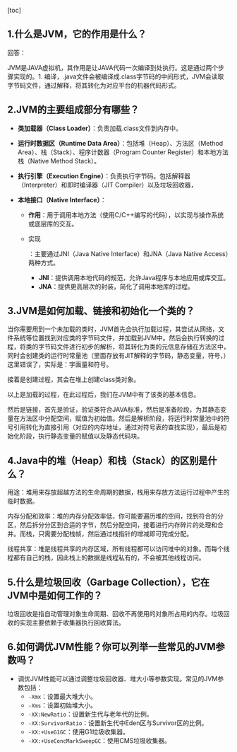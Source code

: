 [toc]

## 1.**什么是JVM，它的作用是什么？**

回答：

JVM是JAVA虚拟机，其作用是让JAVA代码一次编译到处执行。这是通过两个步骤实现的。1. 编译，.java文件会被编译成.class字节码的中间形式，JVM会读取字节码文件，通过解释，将其转化为对应平台的机器代码形式。



## 2.**JVM的主要组成部分有哪些？**

- **类加载器（Class Loader）**：负责加载.class文件到内存中。

- **运行时数据区（Runtime Data Area）**：包括堆（Heap）、方法区（Method Area）、栈（Stack）、程序计数器（Program Counter Register）和本地方法栈（Native Method Stack）。

- **执行引擎（Execution Engine）**：负责执行字节码。包括解释器（Interpreter）和即时编译器（JIT Compiler）以及垃圾回收器，

- **本地接口（Native Interface）**：

  - **作用**：用于调用本地方法（使用C/C++编写的代码），以实现与操作系统或底层库的交互。

  - 实现

    ：主要通过JNI（Java Native Interface）和JNA（Java Native Access）两种方式。

    - **JNI**：提供调用本地代码的规范，允许Java程序与本地应用或库交互。
    - **JNA**：提供更高层次的封装，简化了调用本地库的过程。

## 3.**JVM是如何加载、链接和初始化一个类的？**

当你需要用到一个未加载的类时，JVM首先会执行加载过程，其尝试从网络，文件系统等位置找到对应类的字节码文件，并加载到JVM中。然后会执行转换的过程，将类的字节码文件进行初步的解析，将其转化为类的元信息存储在方法区中，同时会创建类的运行时常量池（里面存放有JIT解释的字节码，静态变量，符号，） 这里错误了，实际是：字面量和符号。

接着是创建过程，其会在堆上创建class类对象。

以上是加载的过程，在此过程后，我们在JVM中有了该类的基本信息。

然后是链接，首先是验证，验证类符合JAVA标准，然后是准备阶段，为其静态变量在方法区中分配空间，赋值为初始值。然后是解析阶段，将运行时常量池中的符号引用转化为直接引用（对应的内存地址，通过对符号表的查找实现），最后是初始化阶段，执行静态变量的赋值以及静态代码块。

## 4.**Java中的堆（Heap）和栈（Stack）的区别是什么？**

用途：堆用来存放超越方法的生命周期的数据，栈用来存放方法运行过程中产生的临时数据。

内存分配和效率：堆的内存分配效率低，你可能要遍历堆的空间，找到符合的分区，然后拆分分区到合适的字节，然后分配空间，接着进行内存碎片的处理和合并。而栈，只需要分配栈帧，然后通过栈指针的增减即可完成分配。

线程共享：堆是线程共享的内存区域，所有线程都可以访问堆中的对象。而每个线程都有自己的栈，因此栈上的数据是线程私有的，不会被其他线程访问。



## 5.**什么是垃圾回收（Garbage Collection），它在JVM中是如何工作的？**

垃圾回收是指自动管理对象生命周期、回收不再使用的对象所占用的内存。垃圾回收的实现主要依赖于收集器执行回收算法。



## 6.**如何调优JVM性能？你可以列举一些常见的JVM参数吗？**

- 调优JVM性能可以通过调整垃圾回收器、堆大小等参数实现。常见的JVM参数包括：
  - `-Xmx`：设置最大堆大小。
  - `-Xms`：设置初始堆大小。
  - `-XX:NewRatio`：设置新生代与老年代的比例。
  - `-XX:SurvivorRatio`：设置新生代中Eden区与Survivor区的比例。
  - `-XX:+UseG1GC`：使用G1垃圾收集器。
  - `-XX:+UseConcMarkSweepGC`：使用CMS垃圾收集器。